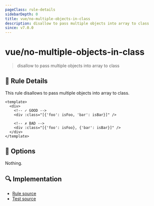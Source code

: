 ```yaml
---
pageClass: rule-details
sidebarDepth: 0
title: vue/no-multiple-objects-in-class
description: disallow to pass multiple objects into array to class
since: v7.0.0
---
```

# vue/no-multiple-objects-in-class
> disallow to pass multiple objects into array to class

## :book: Rule Details

This rule disallows to pass multiple objects into array to class.  

<eslint-code-block :rules="{'vue/no-multiple-objects-in-class': ['error']}">

```vue
<template>
  <div>
    <!-- ✓ GOOD -->
    <div :class="[{'foo': isFoo, 'bar': isBar}]" />

    <!-- ✗ BAD -->
    <div :class="[{'foo': isFoo}, {'bar': isBar}]" />
  </div>
</template>
```

</eslint-code-block>

## :wrench: Options

Nothing.

## :mag: Implementation

- [Rule source](https://github.com/vuejs/eslint-plugin-vue/blob/master/lib/rules/no-multiple-objects-in-class.js)
- [Test source](https://github.com/vuejs/eslint-plugin-vue/blob/master/tests/lib/rules/no-multiple-objects-in-class.js)
